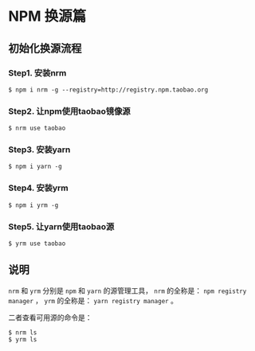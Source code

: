# NPM 换源篇

## 初始化换源流程

### Step1. 安装nrm

``` shell
$ npm i nrm -g --registry=http://registry.npm.taobao.org
```

### Step2. 让npm使用taobao镜像源

``` shell
$ nrm use taobao
```

### Step3. 安装yarn

``` shell
$ npm i yarn -g
```

### Step4. 安装yrm

``` shell
$ npm i yrm -g
```

### Step5. 让yarn使用taobao源

``` shell
$ yrm use taobao
```

## 说明

`nrm` 和 `yrm` 分别是 `npm` 和 `yarn` 的源管理工具， `nrm` 的全称是： `npm registry manager` ， `yrm` 的全称是： `yarn registry manager` 。

二者查看可用源的命令是：

``` shell
$ nrm ls
$ yrm ls
```
